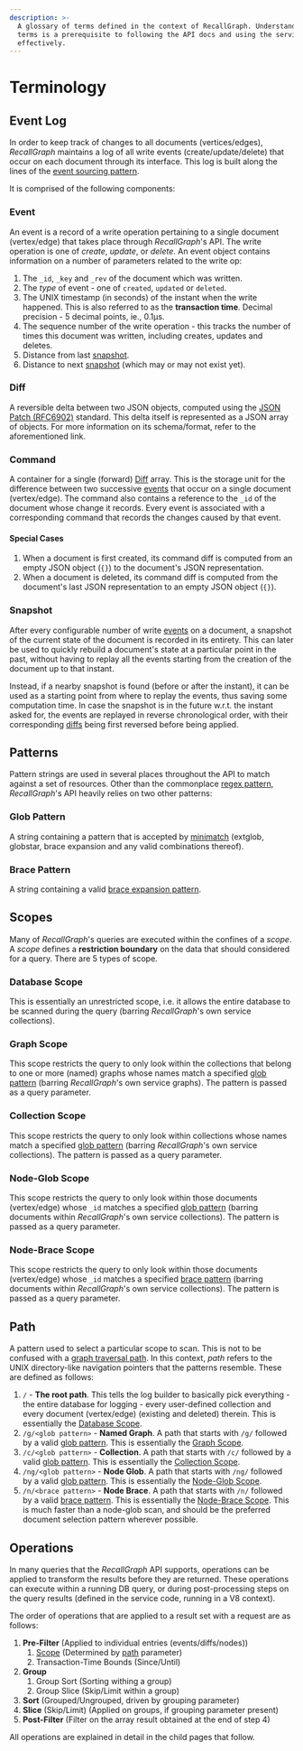 ```yaml
---
description: >-
  A glossary of terms defined in the context of RecallGraph. Understanding these
  terms is a prerequisite to following the API docs and using the service
  effectively.
---
```


# Terminology

## Event Log

In order to keep track of changes to all documents \(vertices/edges\), _RecallGraph_ maintains a log of all write events \(create/update/delete\) that occur on each document through its interface. This log is built along the lines of the [event sourcing pattern](https://docs.microsoft.com/en-us/azure/architecture/patterns/event-sourcing).

It is comprised of the following components:

### Event

An event is a record of a write operation pertaining to a single document \(vertex/edge\) that takes place through _RecallGraph_'s API. The write operation is one of _create_, _update_, or _delete_. An event object contains information on a number of parameters related to the write op:

1. The `_id`, `_key` and `_rev` of the document which was written.
2. The _type_ of event - one of `created`, `updated` or `deleted`.
3. The UNIX timestamp \(in seconds\) of the instant when the write happened. This is also referred to as the **transaction time**. Decimal precision - 5 decimal points, ie., 0.1μs.
4. The sequence number of the write operation - this tracks the number of times this document was written, including creates, updates and deletes.
5. Distance from last [snapshot](./#snapshot).
6. Distance to next [snapshot](./#snapshot) \(which may or may not exist yet\).

### Diff

A reversible delta between two JSON objects, computed using the [JSON Patch \(RFC6902\)](https://tools.ietf.org/html/rfc6902) standard. This delta itself is represented as a JSON array of objects. For more information on its schema/format, refer to the aforementioned link.

### Command

A container for a single \(forward\) [Diff](./#diff) array. This is the storage unit for the difference between two successive [events](./#event) that occur on a single document \(vertex/edge\). The command also contains a reference to the `_id` of the document whose change it records. Every event is associated with a corresponding command that records the changes caused by that event.

#### Special Cases

1. When a document is first created, its command diff is computed from an empty JSON object \(`{}`\) to the document's JSON representation.
2. When a document is deleted, its command diff is computed from the document's last JSON representation to an empty JSON object \(`{}`\).

### Snapshot

After every configurable number of write [events](./#event) on a document, a snapshot of the current state of the document is recorded in its entirety. This can later be used to quickly rebuild a document's state at a particular point in the past, without having to replay all the events starting from the creation of the document up to that instant.

Instead, if a nearby snapshot is found \(before or after the instant\), it can be used as a starting point from where to replay the events, thus saving some computation time. In case the snapshot is in the future w.r.t. the instant asked for, the events are replayed in reverse chronological order, with their corresponding [diffs](./#diff) being first reversed before being applied.

## Patterns

Pattern strings are used in several places throughout the API to match against a set of resources. Other than the commonplace [regex pattern](https://developer.mozilla.org/en-US/docs/Web/JavaScript/Guide/Regular_Expressions), _RecallGraph_'s API heavily relies on two other patterns:

### Glob Pattern

A string containing a pattern that is accepted by [minimatch](https://realguess.net/2014/07/05/extended-pattern-matching/) \(extglob, globstar, brace expansion and any valid combinations thereof\).

### Brace Pattern

A string containing a valid [brace expansion pattern](https://www.npmjs.com/package/brace-expansion).

## Scopes

Many of _RecallGraph_'s queries are executed within the confines of a _scope_. A _scope_ defines a **restriction boundary** on the data that should considered for a query. There are 5 types of scope.

### Database Scope

This is essentially an unrestricted scope, i.e. it allows the entire database to be scanned during the query \(barring _RecallGraph_'s own service collections\).

### Graph Scope

This scope restricts the query to only look within the collections that belong to one or more \(named\) graphs whose names match a specified [glob pattern](./#glob-pattern) \(barring _RecallGraph_'s own service graphs\). The pattern is passed as a query parameter.

### Collection Scope

This scope restricts the query to only look within collections whose names match a specified [glob pattern](./#glob-pattern) \(barring _RecallGraph_'s own service collections\). The pattern is passed as a query parameter.

### Node-Glob Scope

This scope restricts the query to only look within those documents \(vertex/edge\) whose `_id` matches a specified [glob pattern](./#glob-pattern) \(barring documents within _RecallGraph_'s own service collections\). The pattern is passed as a query parameter.

### Node-Brace Scope

This scope restricts the query to only look within those documents \(vertex/edge\) whose `_id` matches a specified [brace pattern](./#brace-pattern) \(barring documents within _RecallGraph_'s own service collections\). The pattern is passed as a query parameter.

## Path

A pattern used to select a particular scope to scan. This is not to be confused with a [graph traversal path](https://www.arangodb.com/docs/stable/aql/graphs-traversals-explained.html). In this context, _path_ refers to the UNIX directory-like navigation pointers that the patterns resemble. These are defined as follows:

1. `/` - **The root path**. This tells the log builder to basically pick everything - the entire database for logging - every user-defined collection and every document \(vertex/edge\) \(existing and deleted\) therein. This is essentially the [Database Scope](./#database-scope).
2. `/g/<glob pattern>` - **Named Graph**. A path that starts with `/g/` followed by a valid [glob pattern](./#glob-pattern). This is essentially the [Graph Scope](./#graph-scope).
3. `/c/<glob pattern>` - **Collection**. A path that starts with `/c/` followed by a valid [glob pattern](./#glob-pattern). This is essentially the [Collection Scope](./#collection-scope).
4. `/ng/<glob pattern>` - **Node Glob**. A path that starts with `/ng/` followed by a valid [glob pattern](./#glob-pattern). This is essentially the [Node-Glob Scope](./#node-glob-scope).
5. `/n/<brace pattern>` - **Node Brace**. A path that starts with `/n/` followed by a valid [brace pattern](./#brace-pattern). This is essentially the [Node-Brace Scope](./#node-brace-scope). This is much faster than a node-glob scan, and should be the preferred document selection pattern wherever possible.

## Operations

In many queries that the _RecallGraph_ API supports, operations can be applied to transform the results before they are returned. These operations can execute within a running DB query, or during post-processing steps on the query results \(defined in the service code, running in a V8 context\).

The order of operations that are applied to a result set with a request are as follows:

1. **Pre-Filter** \(Applied to individual entries \(events/diffs/nodes\)\)
   1. [Scope](./#scopes) \(Determined by [path](./#path) parameter\)
   2. Transaction-Time Bounds \(Since/Until\)
2. **Group**
   1. Group Sort \(Sorting withing a group\)
   2. Group Slice \(Skip/Limit within a group\)
3. **Sort** \(Grouped/Ungrouped, driven by grouping parameter\)
4. **Slice** \(Skip/Limit\) \(Applied on groups, if grouping parameter present\)
5. **Post-Filter** \(Filter on the array result obtained at the end of step 4\)

All operations are explained in detail in the child pages that follow.



